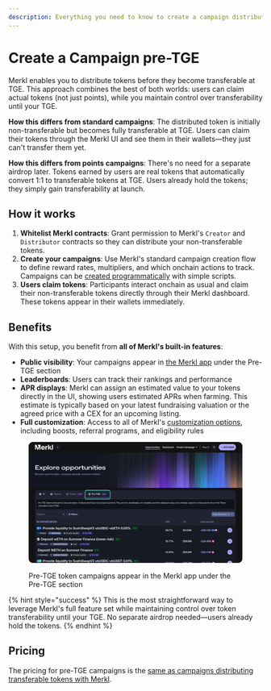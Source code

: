 ```yaml
---
description: Everything you need to know to create a campaign distributing a pre-TGE token with Merkl
---
```


# Create a Campaign pre-TGE

Merkl enables you to distribute tokens before they become transferable at TGE. This approach combines the best of both worlds: users can claim actual tokens (not just points), while you maintain control over transferability until your TGE.

**How this differs from standard campaigns**: The distributed token is initially non-transferable but becomes fully transferable at TGE. Users can claim their tokens through the Merkl UI and see them in their wallets—they just can't transfer them yet.

**How this differs from points campaigns**: There's no need for a separate airdrop later. Tokens earned by users are real tokens that automatically convert 1:1 to transferable tokens at TGE. Users already hold the tokens; they simply gain transferability at launch.

## How it works

1. **Whitelist Merkl contracts**: Grant permission to Merkl's `Creator` and `Distributor` contracts so they can distribute your non-transferable tokens.
2. **Create your campaigns**: Use Merkl's standard campaign creation flow to define reward rates, multipliers, and which onchain actions to track. Campaigns can be [created programmatically](./create-a-campaign.md) with simple scripts.
3. **Users claim tokens**: Participants interact onchain as usual and claim their non-transferable tokens directly through their Merkl dashboard. These tokens appear in their wallets immediately.

## Benefits

With this setup, you benefit from **all of Merkl's built-in features**:

- **Public visibility**: Your campaigns appear in [the Merkl app](https://app.merkl.xyz/?tokenType=PRETGE&sort=tvl-desc) under the Pre-TGE section
- **Leaderboards**: Users can track their rankings and performance
- **APR displays**: Merkl can assign an estimated value to your tokens directly in the UI, showing users estimated APRs when farming. This estimate is typically based on your latest fundraising valuation or the agreed price with a CEX for an upcoming listing.
- **Full customization**: Access to all of Merkl's [customization options](../merkl-mechanisms/customization-options.md), including boosts, referral programs, and eligibility rules

<figure><img src="../.gitbook/assets/Group 26.png" alt=""><figcaption><p>Pre-TGE token campaigns appear in the Merkl app under the Pre-TGE section</p></figcaption></figure>

{% hint style="success" %}
This is the most straightforward way to leverage Merkl's full feature set while maintaining control over token transferability until your TGE. No separate airdrop needed—users already hold the tokens.
{% endhint %}

## Pricing

The pricing for pre-TGE campaigns is the [same as campaigns distributing transferable tokens with Merkl](fee-model.md).